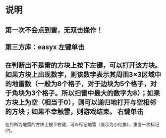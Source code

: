 说明
===
第一次不会点到雷，无双击操作！<br>  
第三方库：easyx
左键单击
---
在判断出不是雷的方块上按下左键，可以打开该方块。如果方块上出现数字，则该数字表示其周围3×3区域中的地雷数（一般为8个格子，对于边块为5个格子，对于角块为3个格子。所以扫雷中最大的数字为8）；如果方块上为空（相当于0），则可以递归地打开与空相邻的方块；如果不幸触雷，则游戏结束。
右键单击
---
在判断为地雷的方块上按下右键，可以标记地雷（显示为小红旗）。重复一次标记(?)。
